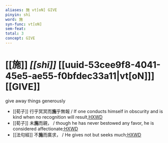 ```yaml
---
aliases: 施 vt[oN] GIVE
pinyin: shī
word: 施
syn-func: vt[oN]
sem-feat: 
total: 3
concept: GIVE 
---
```

# [[施]] *[[shī]]*  [[uuid-53cee9f8-4041-45e5-ae55-f0bfdec33a11|vt[oN]]] [[GIVE]]
give away things generously
 - [[荀子]] 行乎冥冥而**施**乎無報 / If one conducts himself in obscurity and is kind when no recognition will result,[HXWD](https://hxwd.org/textview.html?location=KR3a0002_tls_002-11a.16)
 - [[荀子]] 未**施**而親，
                     / though he has never bestowed any favor, he is considered affectionate;[HXWD](https://hxwd.org/textview.html?location=KR3a0002_tls_003-9a.21)
 - [[法句經]] 不**施**而廣求， / He gives not but seeks much;[HXWD](https://hxwd.org/textview.html?location=KR6b0067_T_001-0563c.38)